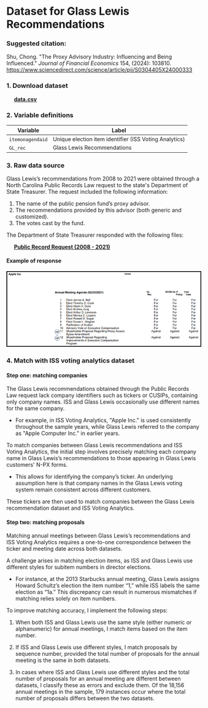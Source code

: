 # Dataset for Glass Lewis Recommendations

### Suggested citation: 


Shu, Chong. "The Proxy Advisory Industry: Influencing and Being Influenced." <i>Journal of Financial Economics</i> 154, (2024): 103810. <a>https://www.sciencedirect.com/science/article/pii/S0304405X24000333 </a>
 
 



### 1. Download dataset

&nbsp;&nbsp;&nbsp;&nbsp; <b><a href="./Public Record Request/processed_GL_recommendations.csv">data.csv</a></b>


### 2. Variable definitions

<div align="center">

| Variable        | Label                                                  |
|-----------------|--------------------------------------------------------|
| `itemonagendaid`| Unique election item identifier (ISS Voting Analytics) |
| `GL_rec`        | Glass Lewis Recommendations                            |

</div>

### 3. Raw data source

Glass Lewis’s recommendations from 2008 to 2021 were obtained through a North Carolina Public Records Law request to the state's Department of State Treasurer. The request included the following information:

1. The name of the public pension fund’s proxy advisor.
2. The recommendations provided by this advisor (both generic and customized).
3. The votes cast by the fund.

The Department of State Treasurer responded with the following files: 

&nbsp;&nbsp;&nbsp;&nbsp; <b><a href="./Public Record Request">Public Record Request (2008 - 2021)</a></b>


#### Example of response

<img src="./Figures/example.png" style="border: 2px solid black;" />
 
### 4. Match with ISS voting analytics dataset

#### Step one: matching companies

The Glass Lewis recommendations obtained through the Public Records Law request lack company identifiers such as tickers or CUSIPs, containing only company names. ISS and Glass Lewis occasionally use different names for the same company.


- For example, in ISS Voting Analytics, "Apple Inc." is used consistently throughout the sample years, while Glass Lewis referred to the company as "Apple Computer Inc." in earlier years.

To match companies between Glass Lewis recommendations and ISS Voting Analytics, the initial step involves precisely matching each company name in Glass Lewis’s recommendations to those appearing in Glass Lewis customers' N-PX forms.

- This allows for identifying the company’s ticker. An underlying assumption here is that company names in the Glass Lewis voting system remain consistent across different customers.

These tickers are then used to match companies between the Glass Lewis recommendation dataset and ISS Voting Analytics.


#### Step two: matching proposals

Matching annual meetings between Glass Lewis’s recommendations and ISS Voting Analytics requires a one-to-one correspondence between the ticker and meeting date across both datasets. 

A challenge arises in matching election items, as ISS and Glass Lewis use different styles for subitem numbers in director elections.

- For instance, at the 2013 Starbucks annual meeting, Glass Lewis assigns Howard Schultz’s election the item number “1,” while ISS labels the same election as “1a.” This discrepancy can result in numerous mismatches if matching relies solely on item numbers.

To improve matching accuracy, I implement the following steps:
 
1. When both ISS and Glass Lewis use the same style (either numeric or alphanumeric) for annual meetings, I match items based on the item number.

2. If ISS and Glass Lewis use different styles, I match proposals by sequence number, provided the total number of proposals for the annual meeting is the same in both datasets.

3. In cases where ISS and Glass Lewis use different styles and the total number of proposals for an annual meeting are different between datasets, I classify these as errors and exclude them. Of the 18,156 annual meetings in the sample, 179 instances occur where the total number of proposals differs between the two datasets.
 